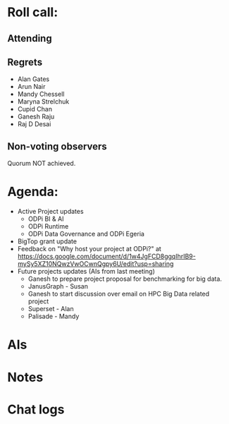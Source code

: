 # Roll call:

## Attending

## Regrets
* Alan Gates
* Arun Nair
* Mandy Chessell
* Maryna Strelchuk
* Cupid Chan
* Ganesh Raju
* Raj D Desai

## Non-voting observers

Quorum NOT achieved.

# Agenda:

* Active Project updates
  * ODPi BI & AI
  * ODPi Runtime
  * ODPi Data Governance and ODPi Egeria
* BigTop grant update
* Feedback on "Why host your project at ODPi?" at https://docs.google.com/document/d/1w4JgFCD8ggqIhrIB9-mySy5XZ10NQwzVwOCwnQgpy6U/edit?usp=sharing
* Future projects updates (AIs from last meeting)
  * Ganesh to prepare project proposal for benchmarking for big data.
  * JanusGraph - Susan
  * Ganesh to start discussion over email on HPC Big Data related project
  * Superset - Alan
  * Palisade - Mandy

# AIs

# Notes

# Chat logs
